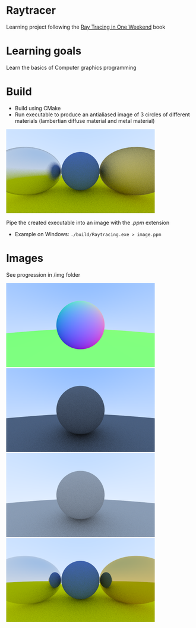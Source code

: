 # Raytracer
Learning project following the [Ray Tracing in One Weekend](https://raytracing.github.io/) book
# Learning goals
Learn the basics of Computer graphics programming
# Build
* Build using CMake
* Run executable to produce an antialiased image of 3 circles of different materials (lambertian diffuse material and metal material)

![Sample Image](./img/08_metal_fuzzed.png)

Pipe the created executable into an image with the *.ppm* extension
* Example on Windows:
`./build/Raytracing.exe > image.ppm`

# Images
See progression in /img folder  

![Image](./img/02_antialiasing.png)
![Image](./img/04_diffuse_lambertian.png)
![Image](./img/06_gamma_50%.png)
![Image](./img/07_materials.png)
